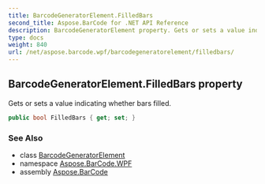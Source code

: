 ```yaml
---
title: BarcodeGeneratorElement.FilledBars
second_title: Aspose.BarCode for .NET API Reference
description: BarcodeGeneratorElement property. Gets or sets a value indicating whether bars filled
type: docs
weight: 840
url: /net/aspose.barcode.wpf/barcodegeneratorelement/filledbars/
---
```

## BarcodeGeneratorElement.FilledBars property

Gets or sets a value indicating whether bars filled.

```csharp
public bool FilledBars { get; set; }
```

### See Also

* class [BarcodeGeneratorElement](../)
* namespace [Aspose.BarCode.WPF](../../../aspose.barcode.wpf/)
* assembly [Aspose.BarCode](../../../)


